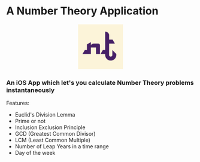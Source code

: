 # A Number Theory Application

<div style="text-align:center"><img src = "nt.png" class="center" width="120"></div>

### An iOS App which let's you calculate Number Theory problems instantaneously

Features:
- Euclid's Division Lemma
- Prime or not
- Inclusion Exclusion Principle
- GCD (Greatest Common Divisor)
- LCM (Least Common Multiple)
- Number of Leap Years in a time range
- Day of the week
